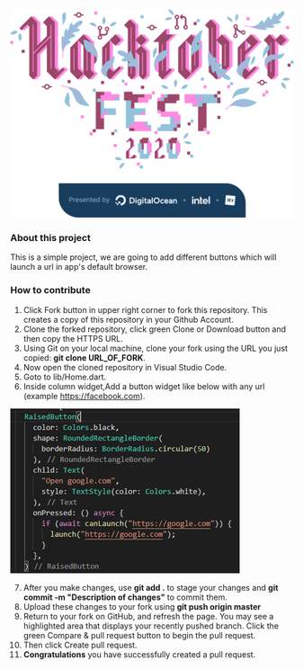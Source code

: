 ![Hacktoberfest Logo]
### About this project
This is a simple project, we are going to add different buttons which will launch a url in app's default browser.

### How to contribute
1. Click Fork button in upper right corner to fork this repository. This creates a copy of this repository in your Github Account.
2. Clone the forked repository, click green Clone or Download button and then copy the HTTPS URL.
3. Using Git on your local machine, clone your fork using the URL you just copied: **git clone URL_OF_FORK**.
4. Now open the cloned repository in Visual Studio Code.
5. Goto to lib/Home.dart.
6. Inside column widget,Add a button widget like below with any url (example https://facebook.com).

![Raised Button]

7. After you make changes, use **git add .** to stage your changes and **git commit -m "Description of changes"** to commit them.
8. Upload these changes to your fork using **git push origin master**
9. Return to your fork on GitHub, and refresh the page. You may see a highlighted area that displays your recently pushed branch.
   Click the green Compare & pull request button to begin the pull request.
10. Then click Create pull request.
11. **Congratulations** you have successfully created a pull request.

[Hacktoberfest Logo]: https://github.com/dsciiitkalyani/flutter-url-launcher/blob/master/assets/Logo%20Sponsors%20Light.png?raw=true
[Raised Button]: https://github.com/dsciiitkalyani/flutter-url-launcher/blob/master/assets/raised_button.PNG?raw=true
